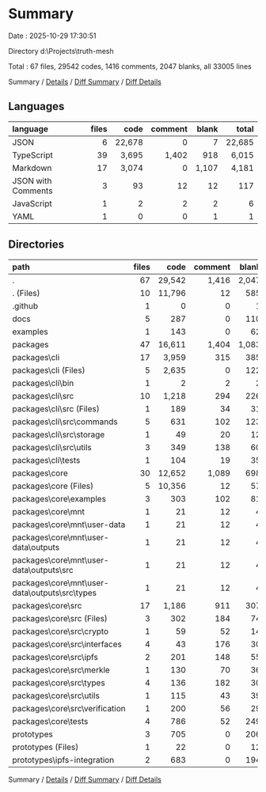 # Summary

Date : 2025-10-29 17:30:51

Directory d:\\Projects\\truth-mesh

Total : 67 files,  29542 codes, 1416 comments, 2047 blanks, all 33005 lines

Summary / [Details](details.md) / [Diff Summary](diff.md) / [Diff Details](diff-details.md)

## Languages
| language | files | code | comment | blank | total |
| :--- | ---: | ---: | ---: | ---: | ---: |
| JSON | 6 | 22,678 | 0 | 7 | 22,685 |
| TypeScript | 39 | 3,695 | 1,402 | 918 | 6,015 |
| Markdown | 17 | 3,074 | 0 | 1,107 | 4,181 |
| JSON with Comments | 3 | 93 | 12 | 12 | 117 |
| JavaScript | 1 | 2 | 2 | 2 | 6 |
| YAML | 1 | 0 | 0 | 1 | 1 |

## Directories
| path | files | code | comment | blank | total |
| :--- | ---: | ---: | ---: | ---: | ---: |
| . | 67 | 29,542 | 1,416 | 2,047 | 33,005 |
| . (Files) | 10 | 11,796 | 12 | 585 | 12,393 |
| .github | 1 | 0 | 0 | 1 | 1 |
| docs | 5 | 287 | 0 | 110 | 397 |
| examples | 1 | 143 | 0 | 62 | 205 |
| packages | 47 | 16,611 | 1,404 | 1,083 | 19,098 |
| packages\\cli | 17 | 3,959 | 315 | 385 | 4,659 |
| packages\\cli (Files) | 5 | 2,635 | 0 | 122 | 2,757 |
| packages\\cli\\bin | 1 | 2 | 2 | 2 | 6 |
| packages\\cli\\src | 10 | 1,218 | 294 | 226 | 1,738 |
| packages\\cli\\src (Files) | 1 | 189 | 34 | 31 | 254 |
| packages\\cli\\src\\commands | 5 | 631 | 102 | 123 | 856 |
| packages\\cli\\src\\storage | 1 | 49 | 20 | 12 | 81 |
| packages\\cli\\src\\utils | 3 | 349 | 138 | 60 | 547 |
| packages\\cli\\tests | 1 | 104 | 19 | 35 | 158 |
| packages\\core | 30 | 12,652 | 1,089 | 698 | 14,439 |
| packages\\core (Files) | 5 | 10,356 | 12 | 57 | 10,425 |
| packages\\core\\examples | 3 | 303 | 102 | 81 | 486 |
| packages\\core\\mnt | 1 | 21 | 12 | 4 | 37 |
| packages\\core\\mnt\\user-data | 1 | 21 | 12 | 4 | 37 |
| packages\\core\\mnt\\user-data\\outputs | 1 | 21 | 12 | 4 | 37 |
| packages\\core\\mnt\\user-data\\outputs\\src | 1 | 21 | 12 | 4 | 37 |
| packages\\core\\mnt\\user-data\\outputs\\src\\types | 1 | 21 | 12 | 4 | 37 |
| packages\\core\\src | 17 | 1,186 | 911 | 307 | 2,404 |
| packages\\core\\src (Files) | 3 | 302 | 184 | 74 | 560 |
| packages\\core\\src\\crypto | 1 | 59 | 52 | 14 | 125 |
| packages\\core\\src\\interfaces | 4 | 43 | 176 | 30 | 249 |
| packages\\core\\src\\ipfs | 2 | 201 | 148 | 55 | 404 |
| packages\\core\\src\\merkle | 1 | 130 | 70 | 36 | 236 |
| packages\\core\\src\\types | 4 | 136 | 182 | 30 | 348 |
| packages\\core\\src\\utils | 1 | 115 | 43 | 39 | 197 |
| packages\\core\\src\\verification | 1 | 200 | 56 | 29 | 285 |
| packages\\core\\tests | 4 | 786 | 52 | 249 | 1,087 |
| prototypes | 3 | 705 | 0 | 206 | 911 |
| prototypes (Files) | 1 | 22 | 0 | 12 | 34 |
| prototypes\\ipfs-integration | 2 | 683 | 0 | 194 | 877 |

Summary / [Details](details.md) / [Diff Summary](diff.md) / [Diff Details](diff-details.md)